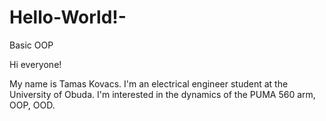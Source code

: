 # Hello-World!-
Basic OOP

Hi everyone!

My name is Tamas Kovacs. I'm an electrical engineer student at the University of Obuda.
I'm interested in the dynamics of the PUMA 560 arm, OOP, OOD.
